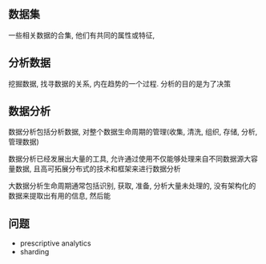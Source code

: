 ## 数据集

一些相关数据的合集, 他们有共同的属性或特征, 

## 分析数据

挖掘数据, 找寻数据的关系, 内在趋势的一个过程. 分析的目的是为了决策

## 数据分析

数据分析包括分析数据, 对整个数据生命周期的管理(收集, 清洗, 组织, 存储, 分析, 管理数据)

数据分析已经发展出大量的工具, 允许通过使用不仅能够处理来自不同数据源大容量数据, 且高可拓展分布式的技术和框架来进行数据分析

大数据分析生命周期通常包括识别, 获取, 准备, 分析大量未处理的, 没有架构化的数据来提取出有用的信息, 然后能

## 问题

-  prescriptive analytics 
- sharding